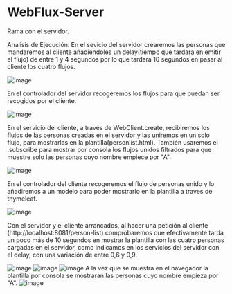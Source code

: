 # WebFlux-Server
Rama con el servidor.

Analisis de Ejecución:
En el sevicio del servidor crearemos las personas que mandaremos al cliente añadiendoles un delay(tiempo que tardara en emitir el flujo) de entre 1 y 4 segundos por lo que tardara 10 segundos en pasar al cliente los cuatro flujos.

![image](https://user-images.githubusercontent.com/64962627/194370438-0a67132e-d31f-47ab-86d8-a667e1b8bf4c.png)

En el controlador del servidor recogeremos los flujos para que puedan ser recogidos por el cliente.

![image](https://user-images.githubusercontent.com/64962627/194374832-4c58018a-b33e-4ae7-bd97-aa4d26e02a39.png)

En el servicio del cliente, a través de WebClient.create, recibiremos los flujos de las personas creadas en el servidor y las uniremos en un solo flujo, para mostrarlas en la plantilla(personlist.html).
También usaremos el .subscribe para mostrar por consola los flujos unidos filtrados para que muestre solo las personas cuyo nombre empiece por "A".

![image](https://user-images.githubusercontent.com/64962627/194375431-7acd7971-0522-4b09-a4a5-e156be5febfb.png)

En el controlador del cliente recogeremos el flujo de personas unido y lo añadiremos a un modelo para poder mostrarlo en la plantilla a traves de thymeleaf.

![image](https://user-images.githubusercontent.com/64962627/194374429-cff1a3e9-0bed-44c7-8533-d1ca488ccd45.png)

Con el servidor y el cliente arrancados, al hacer una petición al cliente (http://localhost:8081/person-list) comprobaremos que efectivamente tarda un poco más de 10 segundos en mostrar la plantilla con las cuatro personas cargadas en el servidor, como indicamos en los servicios del servidor con el delay, con una variación de entre 0,6 y 0,9.

![image](https://user-images.githubusercontent.com/64962627/194364453-24782809-80db-4d3a-a922-920edb0a64b3.png)
![image](https://user-images.githubusercontent.com/64962627/194369385-422bdebc-f74e-40ad-9cdb-4ef6ff37785f.png)
![image](https://user-images.githubusercontent.com/64962627/194369752-b54ce77c-93a1-4496-ad00-1035593a5c59.png)
A la vez que se muestra en el navegador la plantilla por consola se mostraran las personas cuyo nombre empieza por "A".
![image](https://user-images.githubusercontent.com/64962627/194373708-fe1e8f46-f060-4a1f-9e6d-e714fdb5ec1e.png)




